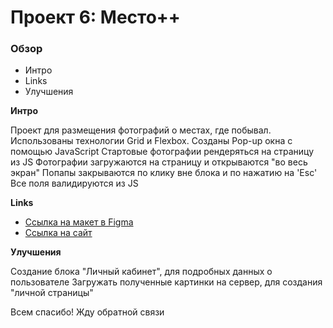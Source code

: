 # Проект 6: Место++

### Обзор
* Интро
* Links
* Улучшения

**Интро**

Проект для размещения фотографий о местах, где побывал. Использованы технологии Grid и Flexbox.
Созданы Pop-up окна с помощью JavaScript
Стартовые фотографии рендеряться на страницу из JS
Фотографии загружаются на страницу и открываются "во весь экран"
Попапы закрываются по клику вне блока и по нажатию на 'Esc'
Все поля валидируются из JS



**Links**

* [Ссылка на макет в Figma](https://www.figma.com/file/StZjf8HnoeLdiXS7dYrLAh/JavaScript.-Sprint-4)
* [Ссылка на сайт](https://eugenesekachev.github.io/mesto/)

**Улучшения**

Создание блока "Личный кабинет", для подробных данных о пользователе
Загружать полученные картинки на сервер, для создания "личной страницы"

Всем спасибо! Жду обратной связи
